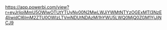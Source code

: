 https://app.powerbi.com/view?r=eyJrIjoiMmU5OWIwOTUtYTUyNy00N2MwLWJiYWMtNTYzOGExMTI3NzE4IiwidCI6ImM2ZTU0OWIzLTVmNDUtNDAzMi1hYWU5LWQ0MjQ0ZGM1YjJjNCJ9
